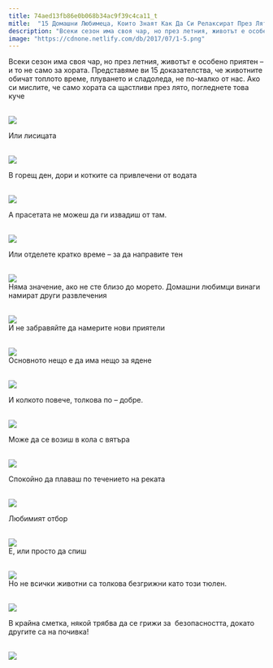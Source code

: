 ```yaml
---
title: 74aed13fb86e0b068b34ac9f39c4ca11_t
mitle:  "15 Домашни Любимеца, Които Знаят Как Да Си Релаксират През Лятото!"
description: "Всеки сезон има своя чар, но през летния, животът е особено приятен - и то не само за хората. Представяме ви 15 доказателства, че животните обичат топлото време, плуван"
image: "https://cdnone.netlify.com/db/2017/07/1-5.png"
---
```


 <p>Всеки сезон има своя чар, но през летния, животът е особено приятен – и то не само за хората. Представяме ви 15 доказателства, че животните обичат топлото време, плуването и сладоледа, не по-малко от нас. Ако си мислите, че само хората са щастливи през лято, погледнете това куче</p>       <p> <br/><img src="https://cdnone.netlify.com/db/2017/07/1-5.png"/></p> <p>Или лисицата</p> <p> <br/><img src="https://cdnone.netlify.com/db/2017/07/2-5.png"/></p>      <p>В горещ ден, дори и котките са привлечени от водата</p> <p> <br/><img src="https://cdnone.netlify.com/db/2017/07/3-4.png"/></p> <p>А прасетата не можеш да ги извадиш от там.</p> <p> <br/><img src="https://cdnone.netlify.com/db/2017/07/4-30.jpg"/><br/></p>      <p> Или отделете кратко време – за да направите тен</p> <p> <br/><img src="https://cdnone.netlify.com/db/2017/07/5-30.jpg"/><br/> Няма значение, ако не сте близо до морето. Домашни любимци винаги намират други развлечения</p> <p> <br/><img src="https://cdnone.netlify.com/db/2017/07/6-32.jpg"/><br/> И не забравяйте да намерите нови приятели</p> <p> <br/><img src="https://cdnone.netlify.com/db/2017/07/7-29.jpg"/><br/> Основното нещо е да има нещо за ядене</p> <p> <br/><img src="https://cdnone.netlify.com/db/2017/07/8-2.png"/></p> <p>И колкото повече, толкова по – добре.</p>      <p> <br/><img src="https://cdnone.netlify.com/db/2017/07/9-4.png"/></p> <p>Може да се возиш в кола с вятъра</p> <p> <br/><img src="https://cdnone.netlify.com/db/2017/07/10-30.jpg"/><br/></p> <p> Спокойно да плаваш по течението на реката</p>      <p> <br/><img src="https://cdnone.netlify.com/db/2017/07/Untitled-28.png"/></p> <p>Любимият отбор</p> <p> <br/><img src="https://cdnone.netlify.com/db/2017/07/11-25.jpg"/><br/> Е, или просто да спиш</p> <p> <br/><img src="https://cdnone.netlify.com/db/2017/07/12-25.jpg"/><br/> Но не всички животни са толкова безгрижни като този тюлен.</p> <p> <br/><img src="https://cdnone.netlify.com/db/2017/07/13-25.jpg"/><br/></p> <p> В крайна сметка, някой трябва да се грижи за  безопасността, докато другите са на почивка!</p> <p> <br/><img src="https://cdnone.netlify.com/db/2017/07/14-23.jpg"/><br/></p> <p> </p>       